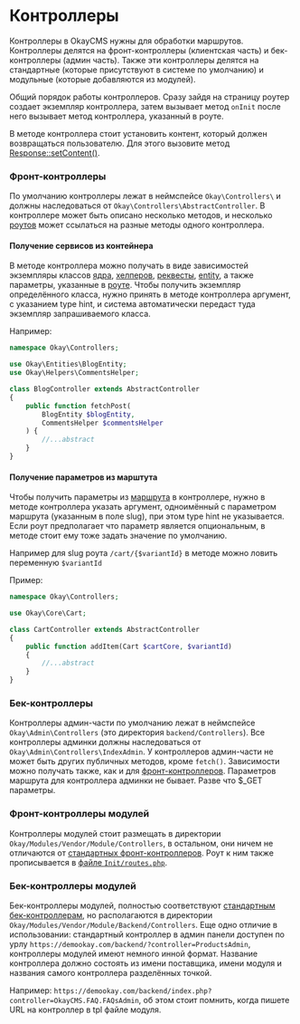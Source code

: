 # Контроллеры

Контроллеры в OkayCMS нужны для обработки маршрутов.
Контроллеры делятся на фронт-контроллеры (клиентская часть) и бек-контроллеры (админ часть).
Также эти контроллеры делятся на стандартные (которые присутствуют в системе по умолчанию) и модульные (которые
добавляются из модулей).

Общий порядок работы контроллеров. 
Сразу зайдя на страницу роутер создает экземпляр контроллера, затем вызывает
метод `onInit` после него вызывает метод контроллера, указанный в роуте.

В методе контроллера стоит установить контент, который должен возвращаться пользователю. Для этого вызовите метод
[Response::setContent()](./core/Response.md#setContent).

### Фронт-контроллеры <a name="frontControllers"></a>

По умолчанию контроллеры лежат в неймспейсе `Okay\Controllers\` и должны наследоваться от 
`Okay\Controllers\AbstractController`.
В контроллере может быть описано несколько методов, и несколько [роутов](./routes.md) может ссылаться на разные 
методы одного контроллера.

#### Получение сервисов из контейнера <a name="DIVars"></a>

В методе контроллера можно получать в виде зависимостей экземпляры классов [ядра](./core/README.md), [хелперов](./helpers.md),
[реквесты](./requests.md), [entity](./entities.md), а также параметры, указанные в [роуте](./routes.md). 
Чтобы получить экземпляр определённого класса, нужно принять в методе контроллера аргумент, с указанием type hint,
и система автоматически передаст туда экземпляр запрашиваемого класса.

Например:
```php
namespace Okay\Controllers;

use Okay\Entities\BlogEntity;
use Okay\Helpers\CommentsHelper;

class BlogController extends AbstractController
{
    public function fetchPost(
        BlogEntity $blogEntity,
        CommentsHelper $commentsHelper
    ) {
        //...abstract
    }
}
```

#### Получение параметров из марштута <a name="routeVars"></a>

Чтобы получить параметры из [маршрута](./routes.md) в контроллере, нужно в методе контроллера указать аргумент,
одноимённый с параметром маршрута (указанным в поле slug), при этом type hint не указывается.
Если роут предполагает что параметр является опциональным, в методе стоит ему тоже задать значение по умолчанию.

Например для slug роута `/cart/{$variantId}` в методе можно ловить переменную `$variantId`

Пример:
```php
namespace Okay\Controllers;

use Okay\Core\Cart;

class CartController extends AbstractController
{
    public function addItem(Cart $cartCore, $variantId)
    {
        //...abstract
    }
}
```

### Бек-контроллеры <a name="backendControllers"></a>

Контроллеры админ-части по умолчанию лежат в неймспейсе `Okay\Admin\Controllers` (это директория `backend/Controllers`).
Все контроллеры админки должны наследоваться от `Okay\Admin\Controllers\IndexAdmin`.
У контроллеров админ-части не может быть других публичных методов, кроме `fetch()`.
Зависимости можно получать также, как и для [фронт-контроллеров](#DIVars). Параметров маршрута для контроллера админки
не бывает. Разве что $_GET параметры.

### Фронт-контроллеры модулей

Контроллеры модулей стоит размещать в директории `Okay/Modules/Vendor/Module/Controllers`, в остальном, они ничем не
отличаются от [стандартных фронт-контроллеров](#frontControllers). Роут к ним также прописывается в [файле 
`Init/routes.php`](./modules/README.md#configuratinFiles).

### Бек-контроллеры модулей <a name="backendControllersModules"></a>

Бек-контроллеры модулей, полностью соответствуют [стандартным бек-контроллерам](#backendControllers), но располагаются
в директории `Okay/Modules/Vendor/Module/Backend/Controllers`.
Еще одно отличие в использовании: стандартный контроллер в админ панели доступен по урлу 
`https://demookay.com/backend/?controller=ProductsAdmin`, контроллеры модулей имеют немного инной формат.
Название контроллера должно состоять из имени поставщика, имени модуля и названия самого контроллера разделённых точкой.

Например: `https://demookay.com/backend/index.php?controller=OkayCMS.FAQ.FAQsAdmin`, об этом стоит помнить, когда пишете
URL на контроллер в tpl файле модуля.